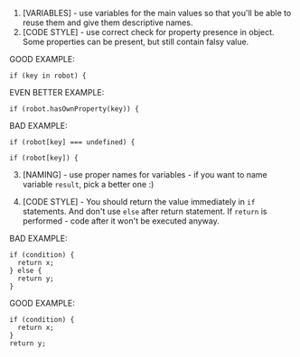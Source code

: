 1. [VARIABLES] - use variables for the main values so that you'll be able to reuse them and give them descriptive names.
2. [CODE STYLE] - use correct check for property presence in object. Some properties can be present, but still contain falsy value.

GOOD EXAMPLE: 
```
if (key in robot) {
```

EVEN BETTER EXAMPLE:

```
if (robot.hasOwnProperty(key)) {
```

BAD EXAMPLE:
```
if (robot[key] === undefined) {

if (robot[key]) {
```

3. [NAMING] - use proper names for variables - if you want to name variable `result`, pick a better one :)

4. [CODE STYLE] - You should return the value immediately in `if` statements. And don't use `else` after return statement. If `return` is performed - code after it won't be executed anyway.

BAD EXAMPLE:
```
if (condition) {
  return x;
} else {
  return y;
}
```
GOOD EXAMPLE: 
```
if (condition) {
  return x;
}
return y;
```
